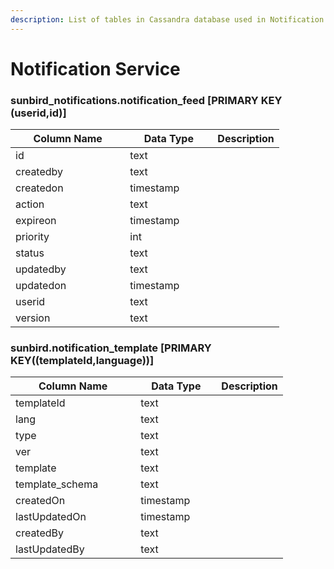 ```yaml
---
description: List of tables in Cassandra database used in Notification service
---
```


# Notification Service



### sunbird\_notifications.notification\_feed \[PRIMARY KEY (userid,id)]



<table><thead><tr><th width="167.33333333333331">Column Name</th><th width="124">Data Type</th><th>Description</th></tr></thead><tbody><tr><td>id</td><td>text</td><td></td></tr><tr><td>createdby</td><td>text</td><td></td></tr><tr><td>createdon</td><td>timestamp</td><td></td></tr><tr><td>action</td><td>text</td><td></td></tr><tr><td>expireon</td><td>timestamp</td><td></td></tr><tr><td>priority</td><td>int</td><td></td></tr><tr><td>status</td><td>text</td><td></td></tr><tr><td>updatedby</td><td>text</td><td></td></tr><tr><td>updatedon</td><td>timestamp</td><td></td></tr><tr><td>userid</td><td>text</td><td></td></tr><tr><td>version</td><td>text</td><td></td></tr></tbody></table>



### sunbird.notification\_template \[PRIMARY KEY((templateId,language))]



<table><thead><tr><th width="184.33333333333331">Column Name</th><th width="113">Data Type</th><th>Description</th></tr></thead><tbody><tr><td>templateId</td><td>text</td><td></td></tr><tr><td>lang</td><td>text</td><td></td></tr><tr><td>type</td><td>text</td><td></td></tr><tr><td>ver</td><td>text</td><td></td></tr><tr><td>template</td><td>text</td><td></td></tr><tr><td>template_schema</td><td>text</td><td></td></tr><tr><td>createdOn</td><td>timestamp</td><td></td></tr><tr><td>lastUpdatedOn</td><td>timestamp</td><td></td></tr><tr><td>createdBy</td><td>text</td><td></td></tr><tr><td>lastUpdatedBy</td><td>text</td><td></td></tr></tbody></table>

